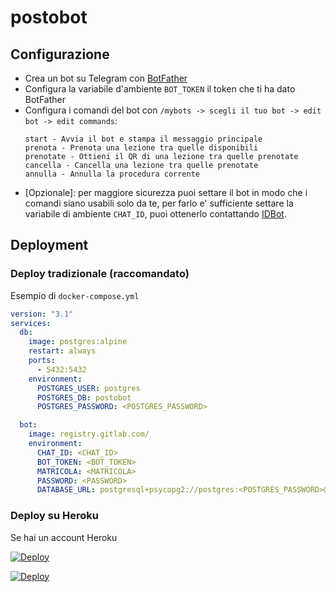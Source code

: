 # postobot

## Configurazione
+ Crea un bot su Telegram con [BotFather](https://t.me/botfather)
+ Configura la variabile d'ambiente `BOT_TOKEN` il token che ti ha dato BotFather
+ Configura i comandi del bot con `/mybots -> scegli il tuo bot -> edit bot -> edit commands`:
  ```
  start - Avvia il bot e stampa il messaggio principale
  prenota - Prenota una lezione tra quelle disponibili
  prenotate - Ottieni il QR di una lezione tra quelle prenotate
  cancella - Cancella una lezione tra quelle prenotate
  annulla - Annulla la procedura corrente
  ```
+ \[Opzionale\]: per maggiore sicurezza puoi settare il bot in modo che i comandi siano usabili solo da te, per farlo e' sufficiente settare la variabile di ambiente `CHAT_ID`, puoi ottenerlo contattando [IDBot](http://t.me/myidbot).

## Deployment

### Deploy tradizionale (raccomandato)

Esempio di  `docker-compose.yml`
```yml
version: "3.1"
services:
  db:
    image: postgres:alpine
    restart: always
    ports:
      - 5432:5432
    environment:
      POSTGRES_USER: postgres
      POSTGRES_DB: postobot
      POSTGRES_PASSWORD: <POSTGRES_PASSWORD>

  bot:
    image: registry.gitlab.com/
    environment:
      CHAT_ID: <CHAT_ID>
      BOT_TOKEN: <BOT_TOKEN>
      MATRICOLA: <MATRICOLA>
      PASSWORD: <PASSWORD>
      DATABASE_URL: postgresql+psycopg2://postgres:<POSTGRES_PASSWORD>@db/postobot
```

### Deploy su Heroku

Se hai un account Heroku

[![Deploy](https://www.herokucdn.com/deploy/button.svg)](https://heroku.com/deploy)

[![Deploy](https://www.herokucdn.com/deploy/button.svg)](https://heroku.com/deploy?template=https://github.com/rcastellotti/postobot/tree/heroku)
